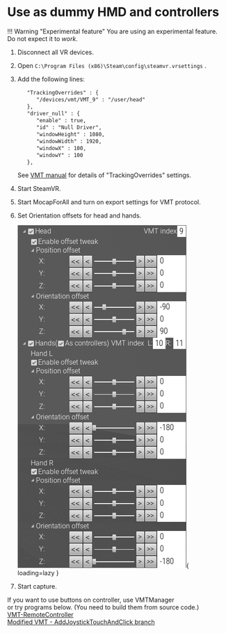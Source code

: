 # Use as dummy HMD and controllers

!!! Warning "Experimental feature"
    You are using an experimental feature. Do not expect it to *work*.

1. Disconnect all VR devices.
2. Open `C:\Program Files (x86)\Steam\config\steamvr.vrsettings` .
3. Add the following lines:

    ```
       "TrackingOverrides" : {
          "/devices/vmt/VMT_9" : "/user/head"
       },
       "driver_null" : {
          "enable" : true,
          "id" : "Null Driver",
          "windowHeight" : 1080,
          "windowWidth" : 1920,
          "windowX" : 100,
          "windowY" : 100
       },
    ```

    See [VMT manual](https://gpsnmeajp.github.io/VirtualMotionTrackerDocument/api/#tracking-override) for details of "TrackingOverrides" settings.

4. Start SteamVR.
5. Start MocapForAll and turn on export settings for VMT protocol.
6. Set Orientation offsets for head and hands.

    ![](../images/Settings-DataExport-VMT-SteamVR-NullDriver.png){ loading=lazy }

7. Start capture.

If you want to use buttons on controller, use VMTManager  
or try programs below. (You need to build them from source code.)  
[VMT-RemoteController](https://github.com/KenjiAsaba/VMT-RemoteController)  
[Modified VMT - AddJoystickTouchAndClick branch](https://github.com/KenjiAsaba/VirtualMotionTracker/tree/AddJoystickTouchAndClick)

